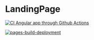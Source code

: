 # LandingPage

[![CI Angular app through Github Actions](https://github.com/fairhive-labs/landing-page/actions/workflows/main.yml/badge.svg?branch=main)](https://github.com/fairhive-labs/landing-page/actions/workflows/main.yml)

[![pages-build-deployment](https://github.com/fairhive-labs/landing-page/actions/workflows/pages/pages-build-deployment/badge.svg?branch=gh-pages)](https://github.com/fairhive-labs/landing-page/actions/workflows/pages/pages-build-deployment)

